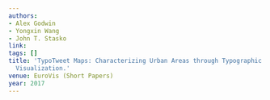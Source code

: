 ```yaml
---
authors:
- Alex Godwin
- Yongxin Wang
- John T. Stasko
link:
tags: []
title: 'TypoTweet Maps: Characterizing Urban Areas through Typographic Social Media
  Visualization.'
venue: EuroVis (Short Papers)
year: 2017
---
```


